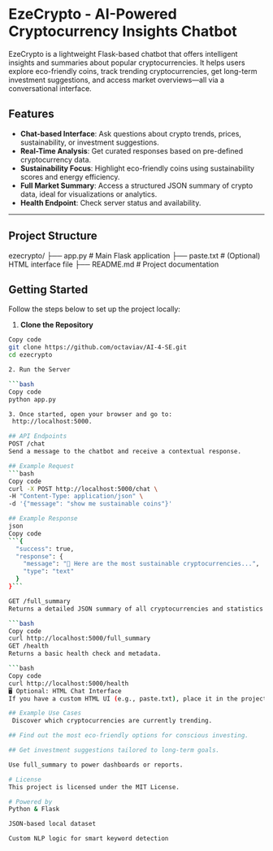 # EzeCrypto - AI-Powered Cryptocurrency Insights Chatbot

EzeCrypto is a lightweight Flask-based chatbot that offers intelligent insights and summaries about popular cryptocurrencies. It helps users explore eco-friendly coins, track trending cryptocurrencies, get long-term investment suggestions, and access market overviews—all via a conversational interface.

## Features

- **Chat-based Interface**: Ask questions about crypto trends, prices, sustainability, or investment suggestions.
- **Real-Time Analysis**: Get curated responses based on pre-defined cryptocurrency data.
- **Sustainability Focus**: Highlight eco-friendly coins using sustainability scores and energy efficiency.
- **Full Market Summary**: Access a structured JSON summary of crypto data, ideal for visualizations or analytics.
- **Health Endpoint**: Check server status and availability.

---

## Project Structure

ezecrypto/
├── app.py # Main Flask application
├── paste.txt # (Optional) HTML interface file
├── README.md # Project documentation

## Getting Started
Follow the steps below to set up the project locally:
1. **Clone the Repository**

```bash
Copy code
git clone https://github.com/octaviav/AI-4-SE.git
cd ezecrypto

2. Run the Server

```bash
Copy code
python app.py

3. Once started, open your browser and go to:
 http://localhost:5000.

## API Endpoints
POST /chat
Send a message to the chatbot and receive a contextual response.

## Example Request
```bash
Copy code
curl -X POST http://localhost:5000/chat \
-H "Content-Type: application/json" \
-d '{"message": "show me sustainable coins"}'

## Example Response
json
Copy code
```{
  "success": true,
  "response": {
    "message": "🌱 Here are the most sustainable cryptocurrencies...",
    "type": "text"
  }
}```

GET /full_summary
Returns a detailed JSON summary of all cryptocurrencies and statistics.

```bash
Copy code
curl http://localhost:5000/full_summary
GET /health
Returns a basic health check and metadata.

```bash
Copy code
curl http://localhost:5000/health
🖥️ Optional: HTML Chat Interface
If you have a custom HTML UI (e.g., paste.txt), place it in the project root. It will be rendered when visiting the root route /.

## Example Use Cases
 Discover which cryptocurrencies are currently trending.

## Find out the most eco-friendly options for conscious investing.

## Get investment suggestions tailored to long-term goals.

Use full_summary to power dashboards or reports.

# License
This project is licensed under the MIT License.

# Powered by
Python & Flask

JSON-based local dataset

Custom NLP logic for smart keyword detection